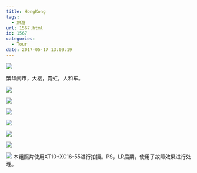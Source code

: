 ```yaml
---
title: HongKong
tags:
  - 旅游
url: 1567.html
id: 1567
categories:
  - Tour
date: 2017-05-17 13:09:19
---
```


![](http://image.psdpi.com/photo/hongkong/hongkong-1.jpg-1920) 

繁华闹市，大楼，霓虹，人和车。

<!-- less -->

![](http://image.psdpi.com/photo/hongkong/hongkong-1.jpg-1920) 

![](http://image.psdpi.com/photo/hongkong/hongkong-2.jpg-1920) 

![](http://image.psdpi.com/photo/hongkong/hongkong-3.jpg-1920) 

![](http://image.psdpi.com/photo/hongkong/hongkong-4.jpg-1920) 

![](http://image.psdpi.com/photo/hongkong/hongkong-5.jpg-1920) 

![](http://image.psdpi.com/photo/hongkong/hongkong-6.jpg-1920) 

![](http://image.psdpi.com/photo/hongkong/hongkong-7.jpg-1920) 本组照片使用XT10+XC16-55进行拍摄。PS，LR后期，使用了故障效果进行处理。